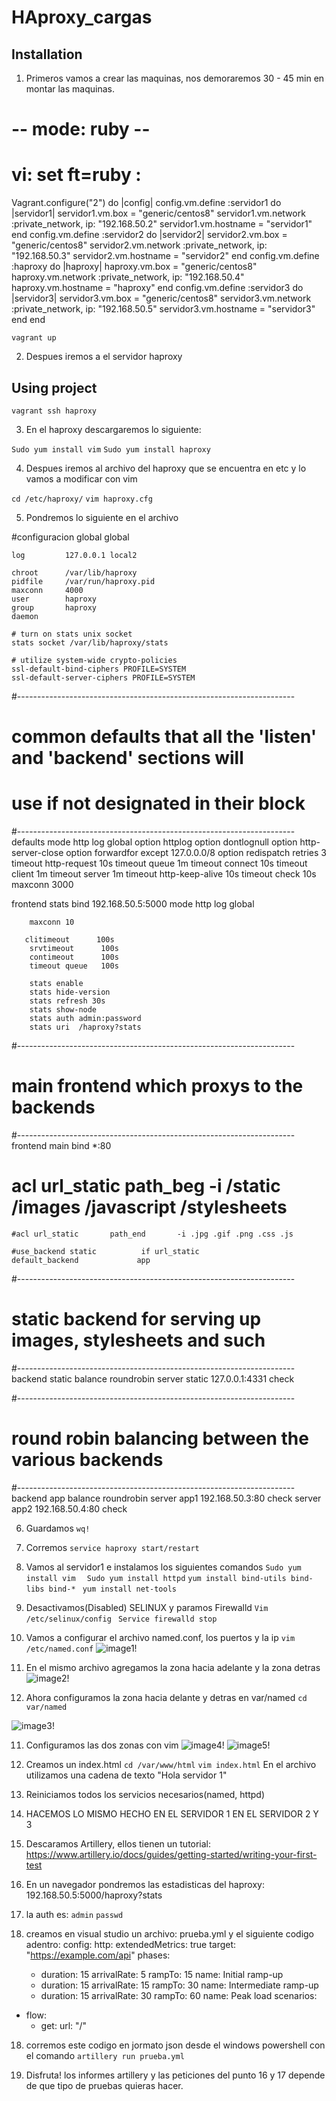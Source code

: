 # HAproxy_cargas
## Installation
1. Primeros vamos a crear las maquinas, nos demoraremos 30 - 45 min en montar las maquinas.

# -- mode: ruby --
# vi: set ft=ruby :
Vagrant.configure("2") do |config|
 config.vm.define :servidor1 do |servidor1|
 servidor1.vm.box = "generic/centos8"
 servidor1.vm.network :private_network, ip: "192.168.50.2"
 servidor1.vm.hostname = "servidor1"
 end
 config.vm.define :servidor2 do |servidor2|
 servidor2.vm.box = "generic/centos8"
 servidor2.vm.network :private_network, ip: "192.168.50.3"
 servidor2.vm.hostname = "servidor2"
 end
 config.vm.define :haproxy do |haproxy|
 haproxy.vm.box = "generic/centos8"
 haproxy.vm.network :private_network, ip: "192.168.50.4"
 haproxy.vm.hostname = "haproxy"
 end
 config.vm.define :servidor3 do |servidor3|
 servidor3.vm.box = "generic/centos8"
 servidor3.vm.network :private_network, ip: "192.168.50.5"
 servidor3.vm.hostname = "servidor3"
 end
end


`vagrant up`

2. Despues iremos a el servidor haproxy

## Using project
`vagrant ssh haproxy`

3. En el haproxy descargaremos lo siguiente:

`Sudo yum install vim`
`Sudo yum install haproxy`


4. Despues iremos al archivo del haproxy que se encuentra en etc y lo vamos a modificar con vim

`cd /etc/haproxy/`
`vim haproxy.cfg`

5. Pondremos lo siguiente en el archivo

#configuracion global
global

    log         127.0.0.1 local2

    chroot      /var/lib/haproxy
    pidfile     /var/run/haproxy.pid
    maxconn     4000
    user        haproxy
    group       haproxy
    daemon

    # turn on stats unix socket
    stats socket /var/lib/haproxy/stats

    # utilize system-wide crypto-policies
    ssl-default-bind-ciphers PROFILE=SYSTEM
    ssl-default-server-ciphers PROFILE=SYSTEM

#---------------------------------------------------------------------
# common defaults that all the 'listen' and 'backend' sections will
# use if not designated in their block
#---------------------------------------------------------------------
defaults
    mode                    http
    log                     global
    option                  httplog
    option                  dontlognull
    option http-server-close
    option forwardfor       except 127.0.0.0/8
    option                  redispatch
    retries                 3
    timeout http-request    10s
    timeout queue           1m
    timeout connect         10s
    timeout client          1m
    timeout server          1m
    timeout http-keep-alive 10s
    timeout check           10s
    maxconn                 3000

frontend  stats
        bind 192.168.50.5:5000
        mode            http
        log             global

        maxconn 10

       clitimeout      100s
        srvtimeout      100s
        contimeout      100s
        timeout queue   100s

        stats enable
        stats hide-version
        stats refresh 30s
        stats show-node
        stats auth admin:password
        stats uri  /haproxy?stats

#---------------------------------------------------------------------
# main frontend which proxys to the backends
#---------------------------------------------------------------------
frontend main
    bind *:80
   # acl url_static       path_beg       -i /static /images /javascript /stylesheets
    #acl url_static       path_end       -i .jpg .gif .png .css .js

    #use_backend static          if url_static
    default_backend             app

#---------------------------------------------------------------------
# static backend for serving up images, stylesheets and such
#---------------------------------------------------------------------
backend static
    balance     roundrobin
    server      static 127.0.0.1:4331 check

#---------------------------------------------------------------------
# round robin balancing between the various backends
#---------------------------------------------------------------------
backend app
    balance     roundrobin
    server  app1 192.168.50.3:80 check
    server  app2 192.168.50.4:80 check

6. Guardamos
    `wq!`

6. Corremos
    `service haproxy start/restart`

7. Vamos al servidor1 e instalamos los siguientes comandos
    `Sudo yum install vim  `
    `Sudo yum install httpd`
    `yum install bind-utils bind-libs bind-* `
    `yum install net-tools `
8. Desactivamos(Disabled) SELINUX y paramos Firewalld
    `Vim /etc/selinux/config `
    `Service firewalld stop `
8. Vamos a configurar el archivo named.conf, los puertos y la ip
    `vim /etc/named.conf`
    ![image1!](imagesReadme/image1.png)

9. En el mismo archivo agregamos la zona hacia adelante y la zona detras
![image2!](imagesReadme/image2.png)


10. Ahora configuramos la zona hacia delante y detras en var/named
    `cd var/named`

![image3!](imagesReadme/image3.png)

11. Configuramos las dos zonas con vim 
![image4!](imagesReadme/image4.png)
![image5!](imagesReadme/image5.png)

12. Creamos un index.html 
    `cd /var/www/html`
    `vim index.html`
    En el archivo utilizamos una cadena de texto "Hola servidor 1"
    
13. Reiniciamos todos los servicios necesarios(named, httpd)




14. HACEMOS LO MISMO HECHO EN EL SERVIDOR 1 EN EL SERVIDOR 2 Y 3

15. Descaramos Artillery, ellos tienen un tutorial: https://www.artillery.io/docs/guides/getting-started/writing-your-first-test

16. En un navegador pondremos las estadisticas del haproxy: 192.168.50.5:5000/haproxy?stats
17. la auth es:
    `admin`
    `passwd`
17. creamos en visual studio un archivo: prueba.yml y el siguiente codigo adentro:
    config:
  http:
    extendedMetrics: true
  target: "https://example.com/api"
  phases:
    - duration: 15
      arrivalRate: 5
      rampTo: 15
      name: Initial ramp-up
    - duration: 15
      arrivalRate: 15
      rampTo: 30
      name: Intermediate ramp-up
    - duration: 15
      arrivalRate: 30
      rampTo: 60
      name: Peak load
scenarios:
  - flow:
      - get:
          url: "/"
18. corremos este codigo en jormato json desde el windows powershell con el comando
    `artillery run prueba.yml`

19. Disfruta! los informes artillery y las peticiones del punto 16 y 17 depende de que tipo de pruebas quieras hacer.

